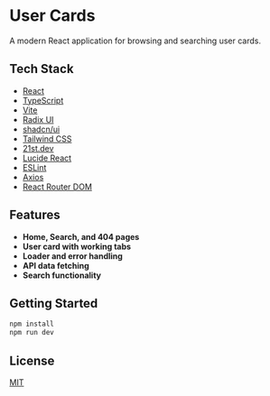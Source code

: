 # User Cards

A modern React application for browsing and searching user cards.

## Tech Stack

- [React](https://react.dev/)
- [TypeScript](https://www.typescriptlang.org/)
- [Vite](https://vitejs.dev/)
- [Radix UI](https://www.radix-ui.com/)
- [shadcn/ui](https://ui.shadcn.com/)
- [Tailwind CSS](https://tailwindcss.com/)
- [21st.dev](https://21st.dev/)
- [Lucide React](https://lucide.dev/)
- [ESLint](https://eslint.org/)
- [Axios](https://axios-http.com/)
- [React Router DOM](https://reactrouter.com/)

## Features

- **Home, Search, and 404 pages**
- **User card with working tabs**
- **Loader and error handling**
- **API data fetching**
- **Search functionality**

## Getting Started

```bash
npm install
npm run dev
```

## License

[MIT](./LICENSE)

